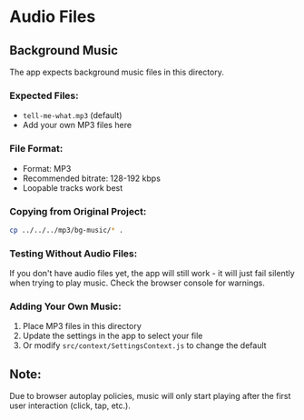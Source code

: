 # Audio Files

## Background Music

The app expects background music files in this directory. 

### Expected Files:
- `tell-me-what.mp3` (default)
- Add your own MP3 files here

### File Format:
- Format: MP3
- Recommended bitrate: 128-192 kbps
- Loopable tracks work best

### Copying from Original Project:
```bash
cp ../../../mp3/bg-music/* .
```

### Testing Without Audio Files:

If you don't have audio files yet, the app will still work - it will just fail silently when trying to play music. Check the browser console for warnings.

### Adding Your Own Music:

1. Place MP3 files in this directory
2. Update the settings in the app to select your file
3. Or modify `src/context/SettingsContext.js` to change the default

## Note:

Due to browser autoplay policies, music will only start playing after the first user interaction (click, tap, etc.).

